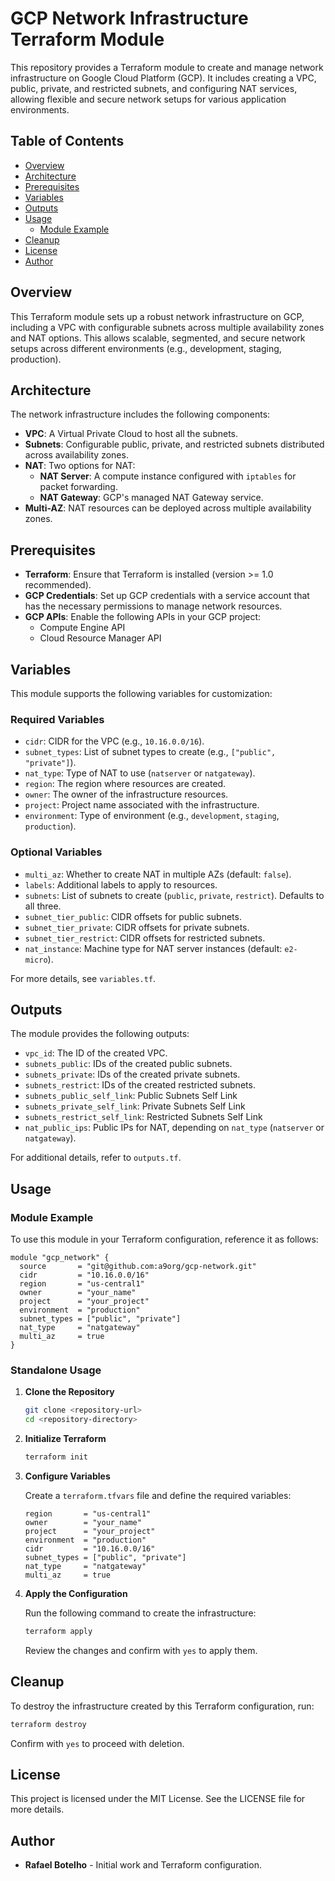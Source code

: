 # GCP Network Infrastructure Terraform Module

This repository provides a Terraform module to create and manage network infrastructure on Google Cloud Platform (GCP). It includes creating a VPC, public, private, and restricted subnets, and configuring NAT services, allowing flexible and secure network setups for various application environments.

## Table of Contents

- [Overview](#overview)
- [Architecture](#architecture)
- [Prerequisites](#prerequisites)
- [Variables](#variables)
- [Outputs](#outputs)
- [Usage](#usage)
  - [Module Example](#module-example)
- [Cleanup](#cleanup)
- [License](#license)
- [Author](#author)

## Overview

This Terraform module sets up a robust network infrastructure on GCP, including a VPC with configurable subnets across multiple availability zones and NAT options. This allows scalable, segmented, and secure network setups across different environments (e.g., development, staging, production).

## Architecture

The network infrastructure includes the following components:

- **VPC**: A Virtual Private Cloud to host all the subnets.
- **Subnets**: Configurable public, private, and restricted subnets distributed across availability zones.
- **NAT**: Two options for NAT:
  - **NAT Server**: A compute instance configured with `iptables` for packet forwarding.
  - **NAT Gateway**: GCP's managed NAT Gateway service.
- **Multi-AZ**: NAT resources can be deployed across multiple availability zones.

## Prerequisites

- **Terraform**: Ensure that Terraform is installed (version >= 1.0 recommended).
- **GCP Credentials**: Set up GCP credentials with a service account that has the necessary permissions to manage network resources.
- **GCP APIs**: Enable the following APIs in your GCP project:
  - Compute Engine API
  - Cloud Resource Manager API

## Variables

This module supports the following variables for customization:

### Required Variables

- `cidr`: CIDR for the VPC (e.g., `10.16.0.0/16`).
- `subnet_types`: List of subnet types to create (e.g., `["public", "private"]`).
- `nat_type`: Type of NAT to use (`natserver` or `natgateway`).
- `region`: The region where resources are created.
- `owner`: The owner of the infrastructure resources.
- `project`: Project name associated with the infrastructure.
- `environment`: Type of environment (e.g., `development`, `staging`, `production`).

### Optional Variables

- `multi_az`: Whether to create NAT in multiple AZs (default: `false`).
- `labels`: Additional labels to apply to resources.
- `subnets`: List of subnets to create (`public`, `private`, `restrict`). Defaults to all three.
- `subnet_tier_public`: CIDR offsets for public subnets.
- `subnet_tier_private`: CIDR offsets for private subnets.
- `subnet_tier_restrict`: CIDR offsets for restricted subnets.
- `nat_instance`: Machine type for NAT server instances (default: `e2-micro`).

For more details, see `variables.tf`.

## Outputs

The module provides the following outputs:

- `vpc_id`: The ID of the created VPC.
- `subnets_public`: IDs of the created public subnets.
- `subnets_private`: IDs of the created private subnets.
- `subnets_restrict`: IDs of the created restricted subnets.
- `subnets_public_self_link`: Public Subnets Self Link
- `subnets_private_self_link`: Private Subnets Self Link
- `subnets_restrict_self_link`: Restricted Subnets Self Link
- `nat_public_ips`: Public IPs for NAT, depending on `nat_type` (`natserver` or `natgateway`).

For additional details, refer to `outputs.tf`.

## Usage

### Module Example

To use this module in your Terraform configuration, reference it as follows:

```hcl
module "gcp_network" {
  source       = "git@github.com:a9org/gcp-network.git"
  cidr         = "10.16.0.0/16"
  region       = "us-central1"
  owner        = "your_name"
  project      = "your_project"
  environment  = "production"
  subnet_types = ["public", "private"]
  nat_type     = "natgateway"
  multi_az     = true
}
```

### Standalone Usage

1. **Clone the Repository**

   ```bash
   git clone <repository-url>
   cd <repository-directory>
   ```

2. **Initialize Terraform**

   ```bash
   terraform init
   ```

3. **Configure Variables**

   Create a `terraform.tfvars` file and define the required variables:

   ```hcl
   region       = "us-central1"
   owner        = "your_name"
   project      = "your_project"
   environment  = "production"
   cidr         = "10.16.0.0/16"
   subnet_types = ["public", "private"]
   nat_type     = "natgateway"
   multi_az     = true
   ```

4. **Apply the Configuration**

   Run the following command to create the infrastructure:

   ```bash
   terraform apply
   ```

   Review the changes and confirm with `yes` to apply them.

## Cleanup

To destroy the infrastructure created by this Terraform configuration, run:

```bash
terraform destroy
```

Confirm with `yes` to proceed with deletion.

## License

This project is licensed under the MIT License. See the LICENSE file for more details.

## Author

- **Rafael Botelho** - Initial work and Terraform configuration.
